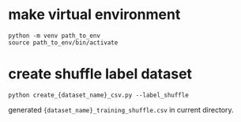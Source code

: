 # make virtual environment
```
python -m venv path_to_env
source path_to_env/bin/activate
```

# create shuffle label dataset
```
python create_{dataset_name}_csv.py --label_shuffle
```

generated `{dataset_name}_training_shuffle.csv` in current directory. 
